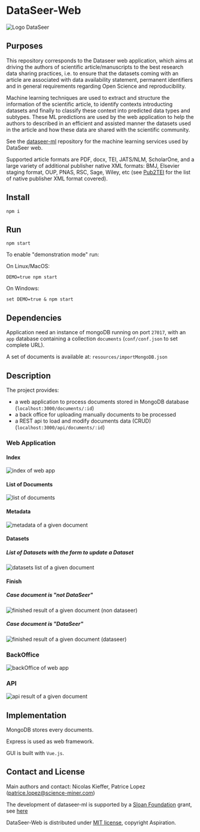 # DataSeer-Web

![Logo DataSeer](/public/img/DataSeer-logo-75.png "Logo")

## Purposes

This repository corresponds to the Dataseer web application, which aims at driving the authors of scientific article/manuscripts to the best research data sharing practices, i.e. to ensure that the datasets coming with an article are associated with data availability statement, permanent identifiers and in general requirements regarding Open Science and reproducibility. 

Machine learning techniques are used to extract and structure the information of the scientific article, to identify contexts introducting datasets and finally to classify these context into predicted data types and subtypes. These ML predictions are used by the web application to help the authors to described in an efficient and assisted manner the datasets used in the article and how these data are shared with the scientific community. 

See the [dataseer-ml](https://github.com/kermitt2/dataseer-ml) repository for the machine learning services used by DataSeer web.

Supported article formats are PDF, docx, TEI, JATS/NLM, ScholarOne, and a large variety of additional publisher native XML formats: BMJ, Elsevier staging format, OUP, PNAS, RSC, Sage, Wiley, etc (see [Pub2TEI](https://github.com/kermitt2/Pub2TEI) for the list of native publisher XML format covered).

## Install

``npm i``

## Run

``npm start``

To enable "demonstration mode" run:

On Linux/MacOS:

``DEMO=true npm start``

On Windows:

``set DEMO=true & npm start``

## Dependencies

Application need an instance of mongoDB running on port `27017`, with an `app` database containing a collection `documents` (`conf/conf.json` to set complete URL).

A set of documents is available at: `resources/importMongoDB.json`

## Description

The project provides: 

  - a web application to process documents stored in MongoDB database (`localhost:3000/documents/:id`)
  - a back office for uploading manually documents to be processed
  - a REST api to load and modify documents data (CRUD) (`localhost:3000/api/documents/:id`)
  
### Web Application

#### Index

![index of web app](/doc/index.png "Index of web app")

#### List of Documents

![list of documents](/doc/documents_list.jpg "List of documents")

#### Metadata

![metadata of a given document](/doc/metadata.jpg "metadata of a given document")

#### Datasets

##### List of Datasets with the form to update a Dataset

![datasets list of a given document](/doc/dataset_list.png "datasets list of a given document")

#### Finish

##### Case document is "not DataSeer"

![finished result of a given document (non dataseer)](/doc/finish.jpg "finished result of a given document (non dataseer)")

##### Case document is "DataSeer"

![finished result of a given document (dataseer)](/doc/finish_dataseer.jpg "finished result of a given document (dataseer)")

### BackOffice

![backOffice of web app](/doc/backoffice.png "BackOffice of web app")

### API

![api result of a given document](/doc/api.jpg "api result of a given document")

## Implementation

MongoDB stores every documents.

Express is used as web framework. 

GUI is built with `Vue.js`.

## Contact and License

Main authors and contact: Nicolas Kieffer, Patrice Lopez (<patrice.lopez@science-miner.com>)

The development of dataseer-ml is supported by a [Sloan Foundation](https://sloan.org/) grant, see [here](https://coko.foundation/coko-receives-sloan-foundation-grant-to-build-dataseer-a-missing-piece-in-the-data-sharing-puzzle/)

DataSeer-Web is distributed under [MIT license](https://opensource.org/licenses/MIT), copyright Aspiration. 
